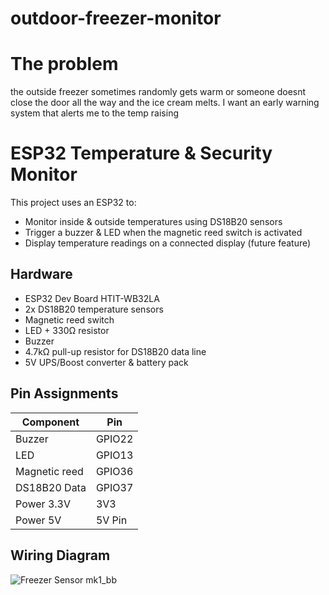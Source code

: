 # outdoor-freezer-monitor


# The problem
the outside freezer sometimes randomly gets warm or someone doesnt close the door all the way and the ice cream melts. I want an early warning system that alerts me to the temp raising


# ESP32 Temperature & Security Monitor

This project uses an ESP32 to:
- Monitor inside & outside temperatures using DS18B20 sensors
- Trigger a buzzer & LED when the magnetic reed switch is activated
- Display temperature readings on a connected display (future feature)

## Hardware
- ESP32 Dev Board HTIT-WB32LA
- 2x DS18B20 temperature sensors
- Magnetic reed switch
- LED + 330Ω resistor
- Buzzer
- 4.7kΩ pull-up resistor for DS18B20 data line
- 5V UPS/Boost converter & battery pack

## Pin Assignments
| Component           | Pin   |
|--------------------|-------|
| Buzzer             | GPIO22 |
| LED                | GPIO13 |
| Magnetic reed      | GPIO36 |
| DS18B20 Data       | GPIO37 |
| Power 3.3V         | 3V3    |
| Power 5V           | 5V Pin |

## Wiring Diagram
![Freezer Sensor mk1_bb](https://github.com/user-attachments/assets/4d910350-78e9-47eb-bb75-cd98e599055e)

